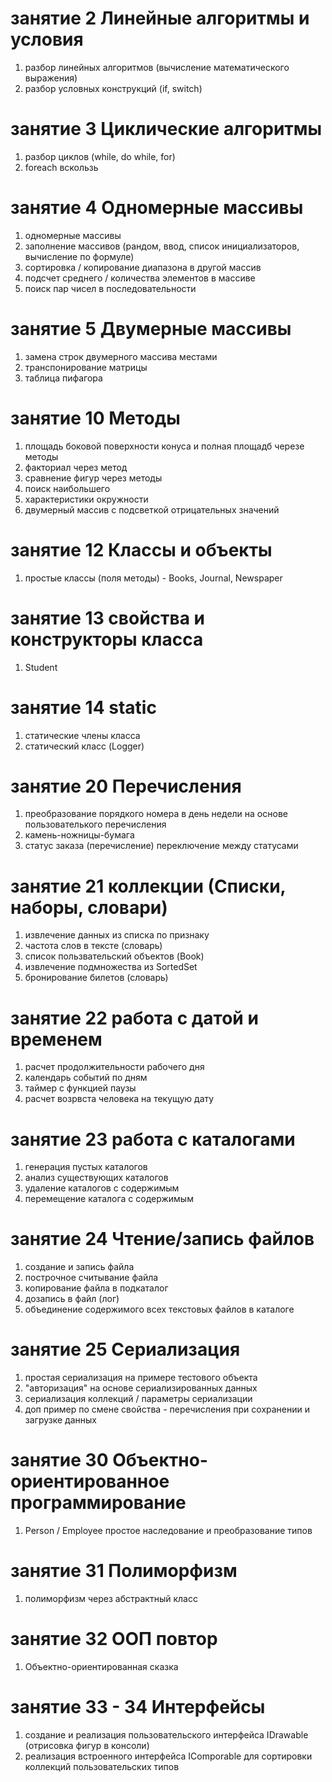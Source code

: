 # занятие 2 Линейные алгоритмы и условия
1. разбор линейных алгоритмов (вычисление математического выражения)
2. разбор условных конструкций (if, switch)
# занятие 3 Циклические алгоритмы
1. разбор циклов (while, do while, for)
2. foreach вскользь
# занятие 4 Одномерные массивы
1. одномерные массивы
2. заполнение массивов (рандом, ввод, список инициализаторов, вычисление по формуле)
3. сортировка / копирование диапазона в другой массив
4. подсчет среднего / количества элементов в массиве
5. поиск пар чисел в последовательности
# занятие 5 Двумерные массивы
1. замена строк двумерного массива местами
2. транспонирование матрицы
3. таблица пифагора
# занятие 10 Методы
1. площадь боковой поверхности конуса и полная площадб черезе методы
2. факториал через метод
3. сравнение фигур через методы
4. поиск наибольшего
5. характеристики окружности
6. двумерный массив с подсветкой отрицательных значений
# занятие 12 Классы и объекты
1. простые классы (поля методы) - Books, Journal, Newspaper
# занятие 13 свойства и конструкторы класса
1. Student
# занятие 14 static
1. статические члены класса
2. статический класс (Logger)
# занятие 20 Перечисления
1. преобразование порядкого номера в день недели на основе пользователького перечисления
2. камень-ножницы-бумага
3. статус заказа (перечисление) переключение между статусами
# занятие 21 коллекции (Списки, наборы, словари)
1. извлечение данных из списка по признаку
2. частота слов в тексте (словарь)
3. список пользвательский объектов (Book)
4. извлечение подмножества из SortedSet
5. бронирование билетов (словарь)
# занятие 22 работа с датой и временем
1. расчет продолжительности рабочего дня
2. календарь событий по дням
3. таймер с функцией паузы
4. расчет возрвста человека на текущую дату
# занятие 23 работа с каталогами
1. генерация пустых каталогов
2. анализ существующих каталогов
3. удаление каталогов с содержимым
4. перемещение каталога с содержимым
# занятие 24 Чтение/запись файлов
1. создание и запись файла
2. построчное считывание файла
3. копирование файла в подкаталог
4. дозапись в файл (лог)
5. объединение содержимого всех текстовых файлов в каталоге
# занятие 25 Сериализация
1. простая сериализация на примере тестового объекта
2. "авторизация" на основе сериализированных данных
3. сериализация коллекций / параметры сериализации
4. доп пример по смене свойства - перечисления при сохранении и загрузке данных
# занятие 30 Объектно-ориентированное программирование
1. Person / Employee простое наследование и преобразование типов
# занятие 31 Полиморфизм
1. полиморфизм через абстрактный класс
# занятие 32 ООП повтор
1. Объектно-ориентированная сказка
# занятие 33 - 34 Интерфейсы
1. создание и реализация пользовательского интерфейса IDrawable (отрисовка фигур в консоли)
2. реализация встроенного интерфейса IComporable для сортировки коллекций пользовательских типов

